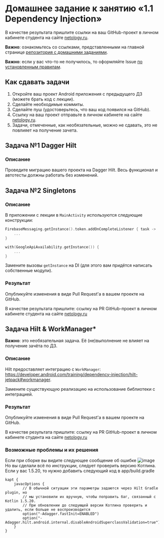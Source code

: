 # Домашнее задание к занятию «1.1 Dependency Injection»

В качестве результата пришлите ссылки на ваш GitHub-проект в личном кабинете студента на сайте [netology.ru](https://netology.ru).

**Важно**: ознакомьтесь со ссылками, представленными на главной странице [репозитория с домашними заданиями](../README.md).

**Важно**: если у вас что-то не получилось, то оформляйте Issue [по установленным правилам](../report-requirements.md).

## Как сдавать задачи

1. Откройте ваш проект Android приложения с предыдущего ДЗ (можете брать код с лекции).
1. Сделайте необходимые коммиты.
1. Сделайте пуш (удостоверьтесь, что ваш код появился на GitHub).
1. Ссылку на ваш проект отправьте в личном кабинете на сайте [netology.ru](https://netology.ru).
1. Задачи, отмеченные, как необязательные, можно не сдавать, это не повлияет на получение зачета.

## Задача №1 Dagger Hilt

### Описание

Проведите миграцию вашего проекта на Dagger Hilt. Весь функционал и автотесты должны работать без изменений.

## Задача №2 Singletons

### Описание

В приложении с лекции в `MainActivity` используются следующие конструкции:

```kotlin
FirebaseMessaging.getInstance().token.addOnCompleteListener { task ->
    ...
}

with(GoogleApiAvailability.getInstance()) {
    ...
}
```

Замените вызовы `getInstance` на DI (для этого вам придётся написать собственные модули).

### Результат

Опубликуйте изменения в виде Pull Request'а в вашем проекте на GitHub.

В качестве результата пришлите: ссылку на PR GitHub-проект в личном кабинете студента на сайте [netology.ru](https://netology.ru)

## Задача Hilt & WorkManager*

**Важно**: это необязательная задача. Её (не)выполнение не влияет на получение зачёта по ДЗ.

### Описание

Hilt предоставляет интеграцию с `WorkManager`: https://developer.android.com/training/dependency-injection/hilt-jetpack#workmanager.

Замените существующую реализацию на использование библиотеки с интеграцией.

### Результат

Опубликуйте изменения в виде Pull Request'а в вашем проекте на GitHub.

В качестве результата пришлите: ссылку на PR GitHub-проект в личном кабинете студента на сайте [netology.ru](https://netology.ru)

### Возможные проблемы и их решения

Если при сборке вы видите следующее сообщение об ошибке
![image](https://user-images.githubusercontent.com/13727567/124985798-8264b200-e043-11eb-96f6-cec2de608962.png)
Но вы сделали всё по инструкции, следует проверить версию Котлина. 
Если у вас 1.5.20, то нужно добавить следующий код в app/build.gradle
```
kapt {
    javacOptions {
        // В обычной ситуации эти параметры задаются через Hilt Gradle plugin, но
        // мы установили их вручную, чтобы поправить баг, связанный с Kotlin 1.5.20.
        // При обновлении до следующей версии Котлина проверить и удалить, если больше не воспроизводится
        option("-Adagger.fastInit=ENABLED")
        option("-Adagger.hilt.android.internal.disableAndroidSuperclassValidation=true")
    }
}
```
